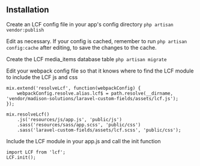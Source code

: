 ## Installation

Create an LCF config file in your app's config directory
`php artisan vendor:publish`

Edit as necessary.
If your config is cached, remember to run `php artisan config:cache` after editing, to save the changes to the cache.

Create the LCF media_items database table
`php artisan migrate`

Edit your webpack config file so that it knows where to find the LCF module to include the LCF js and css
```
mix.extend('resolveLcf', function(webpackConfig) {
    webpackConfig.resolve.alias.lcf$ = path.resolve(__dirname, 'vendor/madison-solutions/laravel-custom-fields/assets/lcf.js');
});

mix.resolveLcf()
    .js('resources/js/app.js', 'public/js')
    .sass('resources/sass/app.scss', 'public/css')
    .sass('laravel-custom-fields/assets/lcf.scss', 'public/css');
```

Include the LCF module in your app.js and call the init function
```
import LCF from 'lcf';
LCF.init();
```
